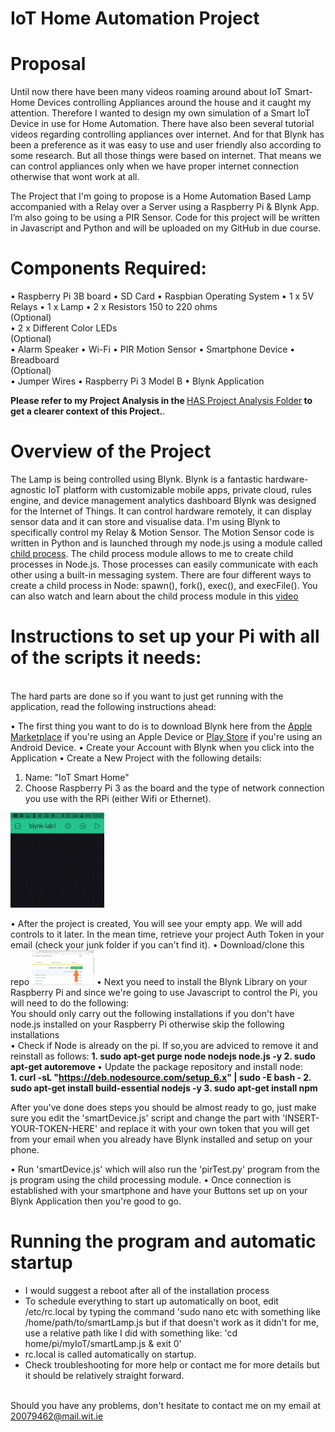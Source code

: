 # IoT Home Automation Project

# Proposal
Until now there have been many videos roaming around about IoT Smart-Home Devices controlling Appliances around the house and it caught my attention. Therefore I wanted to design my own simulation of a Smart IoT Device in use for Home Automation. There have also been several tutorial videos regarding controlling appliances over internet. And for that Blynk has been a preference as it was easy to use and user friendly also according to some research. But all those things were based on internet. That means we can control appliances only when we have proper internet connection otherwise that wont work at all.

The Project that I'm going to propose is a Home Automation Based Lamp accompanied with a Relay over a Server using a Raspberry Pi & Blynk App. I’m also going to be using a PIR Sensor. Code for this project will be written in Javascript and Python and will be uploaded on my GitHub in due course.


# Components Required:
•	Raspberry Pi 3B board 
•	SD Card
•	Raspbian Operating System
•	1 x 5V Relays
•	1 x Lamp
•	2 x Resistors 150 to 220 ohms <br>(Optional)</br>
•	2 x Different Color LEDs <br>(Optional)</br>
• Alarm Speaker
•	Wi-Fi
•	PIR Motion Sensor
•	Smartphone Device
• Breadboard <br>(Optional)</br>
•	Jumper Wires
•	Raspberry Pi 3 Model B
•	Blynk Application

<b>Please refer to my Project Analysis in the </b>[HAS Project Analysis Folder](https://github.com/EazyRob97/IoT-Home-Automation-Project/blob/master/HAS%20Project%20Analysis/IoT%20Project%20Analysis%20(HOME%20AUTOMATED%20LAMP).pdf)<b> to get a clearer context of this Project.</b>.


# Overview of the Project
The Lamp is being controlled using Blynk. Blynk is a fantastic hardware-agnostic IoT platform with customizable mobile apps, private cloud, rules engine, and device management analytics dashboard Blynk was designed for the Internet of Things. It can control hardware remotely, it can display sensor data and it can store and visualise data. I'm using Blynk to specifically control my Relay & Motion Sensor. The Motion Sensor code is written in Python and is launched through my node.js using a module called [child process](https://nodejs.org/api/child_process.html#child_process_child_process). The child process module allows to me to create child processes in Node.js. Those processes can easily communicate with each other using a built-in messaging system. There are four different ways to create a child process in Node: spawn(), fork(), exec(), and execFile(). You can also watch and learn about the child process module in this [video](https://www.youtube.com/watch?v=3vYfhrIQ2yM)


# Instructions to set up your Pi with all of the scripts it needs:
<br>The hard parts are done so if you want to just get running with the application, read the following instructions ahead:</br>

• The first thing you want to do is to download Blynk here from the [Apple Marketplace](https://itunes.apple.com/us/app/blynk-iot-for-arduino-esp32/id808760481?mt=8) if you're using an Apple Device or [Play Store](https://play.google.com/store/apps/details?id=cc.blynk&hl=en) if you're using an Android Device.
• Create your Account with Blynk when you click into the Application
• Create a New Project with the following details:
  1. Name: "IoT Smart Home" 
  2. Choose Raspberry Pi 3 as the board and the type of network connection you use with the RPi (either Wifi or Ethernet).
  
  <img src="IMG/blynk3.png" width="150">
  
• After the project is created, You will see your empty app. We will add controls to it later. In the mean time, retrieve your project Auth Token in your email (check your junk folder if you can't find it).
• Download/clone this repo 
<img src="IMG/Screenshot%20(26).png" width="100">
• Next you need to install the Blynk Library on your Raspberry Pi and since we're going to use Javascript to control the Pi, you will need to do the following:
<br> You should only carry out the following installations if you don't have node.js installed on your Raspberry Pi otherwise skip the following installations </br>
  • Check if Node is already on the pi. If so,you are adviced to remove it and reinstall as follows: 
    <b>1. sudo apt-get purge node nodejs node.js -y </b>
    <b>2. sudo apt-get autoremove </b>
  • Update the package repository and install node:  
    <b>1. curl -sL "https://deb.nodesource.com/setup_6.x" | sudo -E bash - </b>
    <b>2. sudo apt-get install build-essential nodejs -y </b>
    <b>3. sudo apt-get install npm</b>
    
After you've done does steps you should be almost ready to go, just make sure you edit the 'smartDevice.js' script and change the part with 'INSERT-YOUR-TOKEN-HERE' and replace it with your own token that you will get from your email when you already have Blynk installed and setup on your phone.

• Run 'smartDevice.js' which will also run the 'pirTest.py' program from the js program using the child processing module.
• Once connection is established with your smartphone and have your Buttons set up on your Blynk Application then you're good to go.


# Running the program and automatic startup
- I would suggest a reboot after all of the installation process
- To schedule everything to start up automatically on boot, edit /etc/rc.local by typing the command 'sudo nano etc with something like /home/path/to/smartLamp.js but if that doesn't work as it didn't for me, use a relative path like I did with something like: 'cd home/pi/myIoT/smartLamp.js & exit 0'
- rc.local is called automatically on startup. 
- Check troubleshooting for more help or contact me for more details but it should be relatively straight forward.
 
  
  
<br>Should you have any problems, don't hesitate to contact me on my email at [20079462@mail.wit.ie](mailto:20079462@mail.wit.ie) </br>

